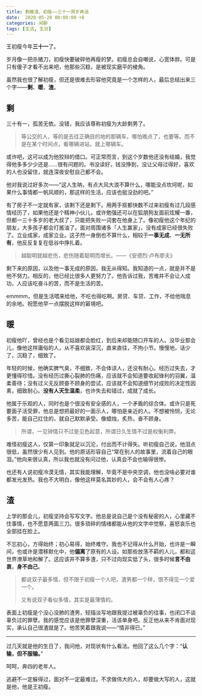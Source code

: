 ```yaml
---
title: 剩暖渣、初瘦——三十一周岁再话
date:  2020-05-20 00:00:00 +8
categories: 闲聊
tags: [生活, 生日]
---
```


王初瘦今年**三十一**了。

岁月像一把杀猪刀，初瘦快要破碎他再瘦的梦。初瘦总会自嘲说，心宽体胖。可是只有傻子才看不出来吧，他那些沉稳，是被现实磨平的棱角。

虽然我也很了解初瘦，但还是很难去形容他究竟是一个怎样的人，最后总结出来三个字——**剩**、**暖**、**渣**。


<!-- more -->

## 剩

<!-- 孙大剩 -->

三十有一，孤苦无依。没错，我应该尊称初瘦为大龄剩男了。

> 等公交的人，等的是去往正确目的地的那辆车，哪怕晚点了，也要等。而不是在某个时间点，看哪辆进站，就上哪辆车。

或许吧，这可以成为他狡辩的借口。可正常而言，到这个岁数他还没有结婚，我觉得他多多少少还是……很有问题的。书没读好，钱没挣到，没让父母过得好，喜欢的人也没留住，就连深夜安慰自己都不会。

他对我说过好多次——“这人生呐，有点大风大浪不算什么，哪能没点坎坷呢，如果什么事情都一帆风顺的，那这样的生活，应该也挺没劲的吧。”

有了房子不一定就有家，该剩下还是剩下。用两手抠都快数不过来初瘦有过几段感情经历了，如果他还是个精神小伙儿，或许勉强还可以在狐朋狗友面前炫耀一番，但都一三十多岁的老大叔了，只能把失败一词套在他身上了。像初瘦他这个年纪的朋友，大多孩子都会打酱油了。面对周围诸多「人生赢家」，没有成家已经很失败了。立业成家，成家立业。这孑然一身倒也不算什么，相较于**一事无成**、**一无所有**，他反反复复在低谷中挣扎着。

> 越聪明就越悲伤，悲伤随着聪明而增长。——《安德烈·卢布廖夫》

剩下来的原因，以及他一事无成的原因，我无从得知。我知道的一点，就是并不是他不努力。相反的，他已经比很多人更努力了。他告诉过我，苦难并不会让人成功，人应该吃奋斗的苦，而不是生活的苦。

emmmm，但是生活喂来给他，不吃也得吃啊。房贷、车贷、工作，不给他喘息的余地。祝愿他早一点摆脱这样的窘境吧。

## 暖

<!-- 像我这样的人 -->

初瘦他吖，曾经也是个看见姑娘都会脸红，到后来却能随口开车的人。没毕业那会儿，像他这样庸俗的人，从不喜欢装深沉，直来直往，不拘小节。慢慢地，话少了，沉稳了，细致了。

年轻的时候，他确实脾气臭，不细致，不会体谅人，还没有耐心。经历过失去，才更懂得珍惜。没有经历过撕心裂肺的伤痛，应该就不会知道要收起锋利的羽翼，温柔善待；没有过义无反顾奋不顾身的尝试，应该就不会知道细节对成败的决定性因素，细致耐心。**没有人天生温柔**，也许失去和错过，成就了成长。

他属于乐观的人，同时也是个很没有安全感的人，一个矛盾的综合体。或许只是死要面子活受罪，他总是想把最好的一面示人，哪怕是亲近的人。不想被怜悯，无论多苦，能自己扛住的，就自己默默承受。像蜡烛，炙热，奋不顾身。

> 所谓，一见钟情只不过是见色起意，所谓日久生情不过是权衡利弊。

难怪初瘦这人，仅第一印象就足以沉沦，付出而不计得失。听初瘦自己说，他泪点很低，虽然很少有人见到。他的原话形容自己“常在别人的故事里，流着自己的眼泪。”他向来很认真，所以我也就没有问过他，认真会不会也输得很惨。

也还有人说初瘦冷漠无情，其实我能理解，毕竟不是中央空调，他也没啥必要对谁都发光发热。我也不大明白，像他这样莫名其妙的人，会不会有人心疼？

## 渣

<!-- 浪子回头 -->

上学的那会儿，初瘦坚持会写写文字。他总是说自己是个没有秘密的人，心里藏不住事情，也不愿意两面三刀。很多琐碎的情绪都能从他的文字中觉察，喜怒哀乐也全部挂在脸上。

不忘初心，方得始终；初心易得，始终难守。我也不记得从什么开始，也许是一瞬间，也或许是潜移默化中，他**偏离**了原有的人设。如那些放荡不羁的人儿，都和这世界潦草地和解了。这应该并不算多渣，只不过向现实低了头，很多时候**言不由衷**，**身不由己**。

> 都说双子最多情，但不限于初瘦一个人吧，渣男都一个样，恨不得见一个爱一个。
>
> 又有说双子看似多情，其实是最薄情的。

表面上初瘦是个没心没肺的渣男，轻描淡写地跟我提过被辜负的往事，也闭口不谈辜负过的罪孽。我的感觉应该是他罪孽深重，活该单身吧。反正他从来不肯面对现实，承认自己很渣就是了。他苦笑着跟我说——“情非得已。”

---

过几天就是他的生日了，我问他，对现状有什么看法。他回了这么几个字：“**认输，但不服输。**”

呵呵，奔四的老年人。

逃避不一定躲得过，面对不一定最难过。不求做伟大的人，却要做大写的人，这就是他，他是王初瘦。
